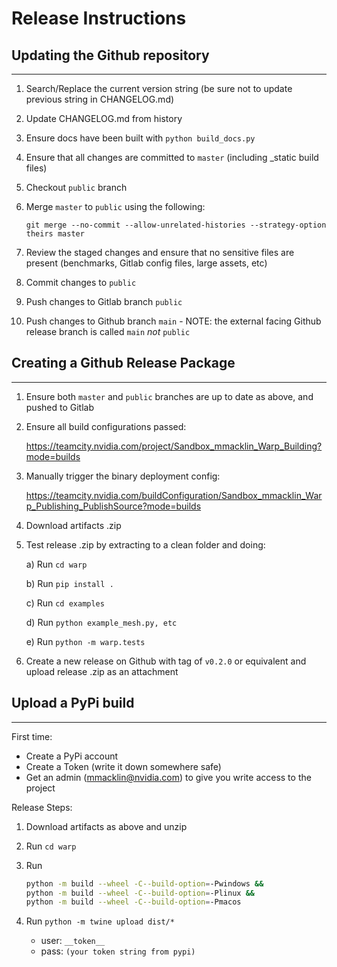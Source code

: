 # Release Instructions

##  Updating the Github repository
----------------------

1) Search/Replace the current version string (be sure not to update previous string in CHANGELOG.md)
   
2) Update CHANGELOG.md from history
   
3) Ensure docs have been built with `python build_docs.py`

4) Ensure that all changes are committed to `master` (including _static build files)

5) Checkout `public` branch

6) Merge `master` to `public` using the following:

    `git merge --no-commit --allow-unrelated-histories --strategy-option theirs master`

7) Review the staged changes and ensure that no sensitive files are present (benchmarks, Gitlab config files, large assets, etc)

8) Commit changes to `public`

9)  Push changes to Gitlab branch `public`

10) Push changes to Github branch `main` - NOTE: the external facing Github release branch is called `main` *not* `public`


## Creating a Github Release Package
----------------------

1) Ensure both `master` and `public` branches are up to date as above, and pushed to Gitlab

2) Ensure all build configurations passed:

    https://teamcity.nvidia.com/project/Sandbox_mmacklin_Warp_Building?mode=builds

3) Manually trigger the binary deployment config:

    https://teamcity.nvidia.com/buildConfiguration/Sandbox_mmacklin_Warp_Publishing_PublishSource?mode=builds

4) Download artifacts .zip

5) Test release .zip by extracting to a clean folder and doing:

    a) Run `cd warp`

    b) Run `pip install .`

    c) Run `cd examples`

    d) Run `python example_mesh.py, etc`

    e) Run `python -m warp.tests`
    
5) Create a new release on Github with tag of `v0.2.0` or equivalent and upload release .zip as an attachment


## Upload a PyPi build
----------------------

First time:

* Create a PyPi account
* Create a Token (write it down somewhere safe)
* Get an admin (mmacklin@nvidia.com) to give you write access to the project

Release Steps:

1) Download artifacts as above and unzip

2) Run `cd warp`

3) Run
    ```bash
    python -m build --wheel -C--build-option=-Pwindows &&
    python -m build --wheel -C--build-option=-Plinux &&
    python -m build --wheel -C--build-option=-Pmacos
    ```

4) Run `python -m twine upload dist/*`

    * user: `__token__`
    * pass: `(your token string from pypi)`


